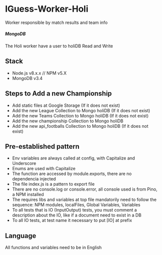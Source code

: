 # IGuess-Worker-Holi
Worker responsible by match results and team info

##### MongoDB
The Holi worker have a user to holiDB Read and Write

## Stack
* Node.js v8.x.x // NPM v5.X
* MongoDB v3.4

## Steps to Add a new Championship
* Add static files at Google Storage (If it does not exist)
* Add the new League Collection to Mongo holiDB (If it does not exist)
* Add the new Teams Collection to Mongo holiDB (If it does not exist)
* Add the new championship Collection to Mongo holiDB
* Add the new api_footballs Collection to Mongo holiDB (If it does not exist)

## Pre-established pattern 
* Env variables are always called at config, with Capitalize and Underscore
* Enums are used with Capitalize
* The function are accessed by module.exports, there are no dependencia injected
* The file index.js is a pattern to export file
* There are no console.log or console.error, all console used is from Pino, a NPM installed
* The requires libs and variables at top file mandatorily need to follow the sequence: NPM modules, localFiles, Global Variables, Variables
* To all tests that is IO (InputOutput) tests, you must comment a description about the IO, like if a document need to exist in a DB
* To all IO tests, at test name it necessary to put [IO] at prefix

## Language
All functions and variables need to be in English